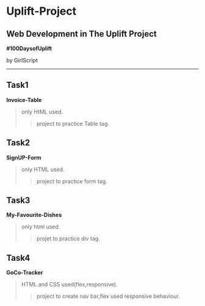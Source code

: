 # Uplift-Project
## Web Development in The Uplift Project

**#100DaysofUplift**

by GirlScript

----

## Task1
**Invoice-Table**
>only HtML used.
>>project to practice Table tag.


## Task2
**SignUP-Form**
>only HTML used.
>>project to practice form tag.


## Task3
**My-Favourite-Dishes**
>only html used.
>>projet to practice div tag.

## Task4
**GoCo-Tracker**
>HTML and CSS used(flex,responsive).
>>project to create nav bar,flex used responsive behaviour.


